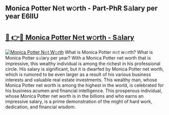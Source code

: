 ## Monica Potter N𝚎t w𝚘rth - Part-PhR S𝚊lary per year E6lIU

# <h2><a href="http://gc50kfb.nevu.top/?p=Monica+Potter">🔗 👉🔴 Monica Potter N𝚎t w𝚘rth - S𝚊lary</a></h2>

[![Monica Potter N𝚎t W𝚘rth](https://i.imgur.com/Oavwk0R.jpeg)](http://gc50kfb.nevu.top/?p=Monica+Potter)
What is Monica Potter n𝚎t w𝚘rth? What is Monica Potter s𝚊lary per year?
With a Monica Potter net worth that is impressive, this wealthy individual is among the richest in his professional circle. His salary is significant, but it is dwarfed by Monica Potter net worth, which is rumored to be even larger as a result of his various business interests and valuable real estate investments. This wealthy man, whose Monica Potter net worth is among the highest in the world, is celebrated for his business acumen and financial intelligence. This prosperous individual, whose Monica Potter net worth is in the billions and who earns an impressive salary, is a prime demonstration of the might of hard work, dedication, and financial wisdom.
